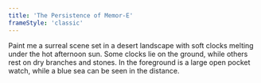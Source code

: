 ```yaml
---
title: 'The Persistence of Memor-E'
frameStyle: 'classic'
---
```

Paint me a surreal scene set in a desert landscape with soft clocks melting under the hot afternoon sun. Some clocks lie on the ground, while others rest on dry branches and stones. In the foreground is a large open pocket watch, while a blue sea can be seen in the distance.